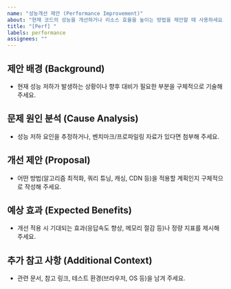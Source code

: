 ```yaml
---
name: "성능개선 제안 (Performance Improvement)"
about: "현재 코드의 성능을 개선하거나 리소스 효율을 높이는 방법을 제안할 때 사용하세요."
title: "[Perf] "
labels: performance
assignees: ""
---
```


## 제안 배경 (Background)
- 현재 성능 저하가 발생하는 상황이나 향후 대비가 필요한 부분을 구체적으로 기술해 주세요.

## 문제 원인 분석 (Cause Analysis)
- 성능 저하 요인을 추정하거나, 벤치마크/프로파일링 자료가 있다면 첨부해 주세요.

## 개선 제안 (Proposal)
- 어떤 방법(알고리즘 최적화, 쿼리 튜닝, 캐싱, CDN 등)을 적용할 계획인지 구체적으로 작성해 주세요.

## 예상 효과 (Expected Benefits)
- 개선 적용 시 기대되는 효과(응답속도 향상, 메모리 절감 등)나 정량 지표를 제시해 주세요.

## 추가 참고 사항 (Additional Context)
- 관련 문서, 참고 링크, 테스트 환경(브라우저, OS 등)을 남겨 주세요.
